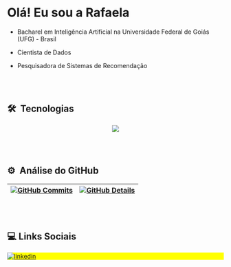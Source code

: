 <h1 align="left">Olá! Eu sou a Rafaela</h1>

- Bacharel em Inteligência Artificial na Universidade Federal de Goiás (UFG) - Brasil

- Cientista de Dados

- Pesquisadora de Sistemas de Recomendação

<br><br>
## 🛠 &nbsp;Tecnologias

<div align="center">
<a href="https://skillicons.dev">
  <img src="https://skillicons.dev/icons?i=python,c,git,github,vscode,anaconda,pytorch,sklearn,linux" />
</a>
</div>

<br><br>
## ⚙️ &nbsp;Análise do GitHub

 | [![GitHub Commits](http://github-profile-summary-cards.vercel.app/api/cards/productive-time?username=rafaelams&theme=tokyonight&utcOffset=-3)](https://github.com/vn7n24fzkq/github-profile-summary-cards) | [![GitHub Details](http://github-profile-summary-cards.vercel.app/api/cards/profile-details?username=rafaelams&theme=tokyonight)](https://github.com/vn7n24fzkq/github-profile-summary-cards) |  
 | ----------- | ----------- |

<br><br>
## :computer: Links Sociais

<p align="left" style="background:yellow">
<a href="https://www.linkedin.com/in/rafaela-mota-180ba3209/" target="_blank">
  <img align="center" src="https://img.shields.io/badge/LinkedIn-0077B5?style=for-the-badge&logo=linkedin&logoColor=white" alt="linkedin"/>
</a>
</p>
